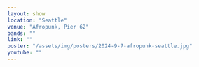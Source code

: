 ```yaml
---
layout: show
location: "Seattle"
venue: "Afropunk, Pier 62"
bands: ""
link: ""
poster: "/assets/img/posters/2024-9-7-afropunk-seattle.jpg"
youtube: ""
---
```



